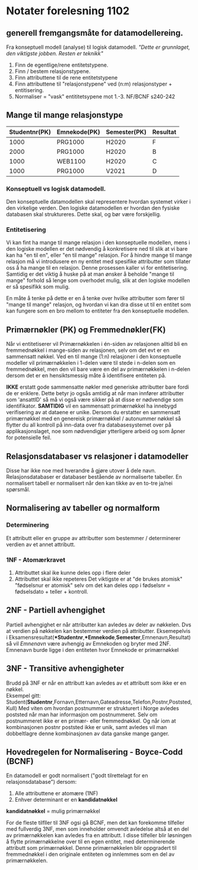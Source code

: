 # Notater forelesning 1102

## generell fremgangsmåte for datamodellereing.
Fra konseptuell modell (analyse) til logisk datamodell.
_"Dette er grunnlaget, den viktigste jobben. Resten er teknikk"_
1. Finn de egentlige/rene entitetstypene. 
2. Finn / bestem relasjonstypene. 
3. Finn attributtene til de rene entitetstypene
4. Finn attributtene til "relasjonstypene" ved (n:m) relasjonstyper + entitisering. 
5. Normaliser = "vask" entititetsypene mot 1.-3. NF/BCNF s240-242

## Mange til mange relasjonstype

| Studentnr(PK) | Emnekode(PK) | Semester(PK) | Resultat | 
| --------- | -------- | -------- | -------- |
| 1000 | PRG1000 | H2020 | F |
| 2000 | PRG1000 | H2020 | B |
| 1000 | WEB1100 | H2020 | C |
| 1000 | PRG1000 | V2021 | D |

### Konseptuell vs logisk datamodell. 
Den konseptuelle datamodellen skal representere hvordan systemet virker i den virkelige verden. 
Den logiske datamodellen er hvordan den fysiske databasen skal struktureres. Dette skal, og bør være forskjellig. 

### Entitetisering
Vi kan fint ha mange til mange relasjon i den konseptuelle modellen, mens i den logiske modellen er det nødvendig å konkretisere ned til slik at vi bare kan ha "en til en", eller "en til mange" relasjon.
For å hindre mange til mange relasjon må vi introdusere en ny entitet med spesifike attributter som tillater oss å ha mange til en relasjon. Denne prosessen kaller vi for entitetisering. Samtidig er det viktig å huske på at man ønsker å beholde "mange til mange" forhold så lenge som overhodet mulig, slik at den logiske modellen er så spesifikk som mulig.

En måte å tenke på dette er en å tenke over hvilke attributter som fører til "mange til mange" relasjon, og hvordan vi kan dra disse ut til en entitet som kan fungere som en bro mellom to entiteter fra den konseptuelle modellen. 

## Primærnøkler (PK) og Fremmednøkler(FK)
Når vi entitetiserer vil Primærnøkkelen i én-siden av relasjonen alltid bli en fremmednøkkel i mange-siden av relasjonen, selv om det evt er en sammensatt nøkkel. 
Ved en til mange (1:n) relasjoner i den konseptuelle modeller vil primærnøkkelen i 1-delen være til stede i n-delen som en fremmednøkkel, men den vil bare være en del av primærnøkkelen i n-delen dersom det er en hensiktsmessig måte å identifisere entiteten på. 

**IKKE** erstatt gode sammensatte nøkler med generiske attributter bare fordi de er enklere. Dette betyr jo ogsås amtidig at når man innfører attributter som 'ansattID' så må vi også være sikker på at disse er nødvendige som identifikator.
**SAMTIDIG** vil en sammensatt primærnøkkel ha innebygd verifisering av at dataene er unike. Dersom du erstatter en sammensatt primærnøkkel med en genereisk primærnøkkel / autonummer nøkkel så flytter du all kontroll på inn-data over fra databasesystemet over på applikasjonslaget, noe som nødvendigjør ytterligere arbeid og som åpner for potensielle feil. 

## Relasjonsdatabaser vs relasjoner i datamodeller
Disse har ikke noe med hverandre å gjøre utover å dele navn. 
Relasjonsdatabaser er databaser bestående av normaliserte tabeller. En normalisert tabell er normalisert når den kan tikke av en to-tre ja/nei spørsmål. 

## Normalisering av tabeller og normalform
### Determinering
Et attributt eller en gruppe av attributter som bestemmer / determinerer verdien av et annet attributt.
### 1NF - Atomærkravet 
1. Attributtet skal ike kunne deles opp i flere deler
2. Attributtet skal ikke repeteres
Det viktigste er at "de brukes atomisk" "fødselsnur er atomisk" selv om det kan deles opp i fødselsnr = fødselsdato + teller + kontroll. 

## 2NF - Partiell avhengighet 
Partiell avhengighet er når attributter kan avledes av deler av nøkkelen. Dvs at verdien på nøkkelen kan bestemmer verdien på attributter. 
Eksemepelvis i Eksamensresultat(__\*Studentnr__,__\*Emnekode__,**Semester**,Emnenavn,Resultat) så vil _Emnenavn_ være avhengig av Emnekoden og bryter med 2NF. Emnenavn burde ligge i den entiteten hvor Emnekode er primærnøkkel

## 3NF - Transitive avhengigheter
Brudd på 3NF er når en attributt kan avledes av et attributt som ikke er en nøkkel.  
Eksempel gitt: Student(**Studentnr**,Fornavn,Etternavn,Gateadresse,Telefon,Postnr,Poststed,Kull)
Med viten om hvordan postnummer er strukturert i Norge avledes poststed når man har informasjon om postnummeret. Selv om postnummeret ikke er en primær- eller fremmednøkkel. Og når iom at kombinasjonen postnr poststed ikke er unik, samt avledes vil man dobbeltlagre denne kombinasjonen av data ganske mange ganger.

## Hovedregelen for Normalisering - Boyce-Codd (BCNF)
En datamodell er godt normalisert ("godt tilrettelagt for en relasjonsdatabase") dersom:
1. Alle attributtene er atomære (1NF)
2. Enhver determinant er en **kandidatnøkkel**

**kandidatnøkkel** = mulig primærnøkkel

For de fleste tilfller til 3NF ogsi gå BCNF, men det kan forekomme tilfeller med fullverdig 3NF, men som inneholder omvendt avledelse altså at en del av primærnøkkelen kan avledes fra en attributt. I disse tilfeller blir løsningen å flytte primærnøkkelne over til en egen entitet, med determinerende attributt som primærnøkkel. Denne primærnøkkelen blir oppgradert til fremmednøkkel i den originale entiteten og innlemmes som en del av primærnøkkelen. 
